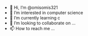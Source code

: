 - 👋 Hi, I’m @omisomis321
- 👀 I’m interested in computer science
- 🌱 I’m currently learning c
- 💞️ I’m looking to collaborate on ...
- 📫 How to reach me ...

<!---
omisomis321/omisomis321 is a ✨ special ✨ repository because its `README.md` (this file) appears on your GitHub profile.
You can click the Preview link to take a look at your changes.
--->
